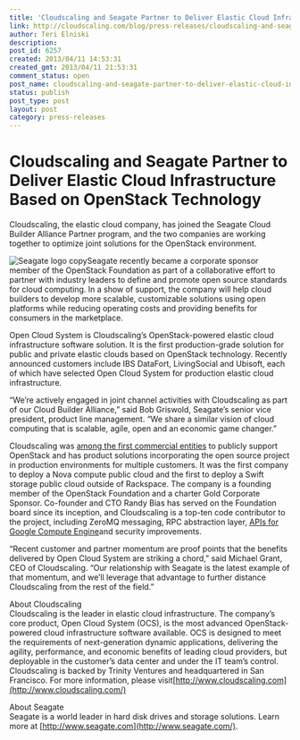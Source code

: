 ```yaml
---
title: 'Cloudscaling and Seagate Partner to Deliver Elastic Cloud Infrastructure Based on OpenStack Technology'
link: http://cloudscaling.com/blog/press-releases/cloudscaling-and-seagate-partner-to-deliver-elastic-cloud-infrastructure-based-on-openstack-technology/
author: Teri Elniski
description: 
post_id: 6257
created: 2013/04/11 14:53:31
created_gmt: 2013/04/11 21:53:31
comment_status: open
post_name: cloudscaling-and-seagate-partner-to-deliver-elastic-cloud-infrastructure-based-on-openstack-technology
status: publish
post_type: post
layout: post
category: press-releases
---
```


# Cloudscaling and Seagate Partner to Deliver Elastic Cloud Infrastructure Based on OpenStack Technology

Cloudscaling, the elastic cloud company, has joined the Seagate Cloud Builder Alliance Partner program, and the two companies are working together to optimize joint solutions for the OpenStack environment.

![Seagate logo copy](http://www.cloudscaling.com/wp-content/uploads/2013/05/Seagate-logo-copy-300x115.png)Seagate recently became a corporate sponsor member of the OpenStack Foundation as part of a collaborative effort to partner with industry leaders to define and promote open source standards for cloud computing. In a show of support, the company will help cloud builders to develop more scalable, customizable solutions using open platforms while reducing operating costs and providing benefits for consumers in the marketplace.

Open Cloud System is Cloudscaling’s OpenStack-powered elastic cloud infrastructure software solution. It is the first production-grade solution for public and private elastic clouds based on OpenStack technology. Recently announced customers include IBS DataFort, LivingSocial and Ubisoft, each of which have selected Open Cloud System for production elastic cloud infrastructure.

“We’re actively engaged in joint channel activities with Cloudscaling as part of our Cloud Builder Alliance,” said Bob Griswold, Seagate’s senior vice president, product line management. “We share a similar vision of cloud computing that is scalable, agile, open and an economic game changer.”

Cloudscaling was [among the first commercial entities](http://www.cloudscaling.com/blog/cloud-computing/does-openstack-change-the-cloud-game/) to publicly support OpenStack and has product solutions incorporating the open source project in production environments for multiple customers. It was the first company to deploy a Nova compute public cloud and the first to deploy a Swift storage public cloud outside of Rackspace. The company is a founding member of the OpenStack Foundation and a charter Gold Corporate Sponsor. Co-founder and CTO Randy Bias has served on the Foundation board since its inception, and Cloudscaling is a top-ten code contributor to the project, including ZeroMQ messaging, RPC abstraction layer, [APIs for Google Compute Engine](http://www.cloudscaling.com/blog/press-releases/cloudscaling-bringing-google-compute-engine-apis-to-openstack-project/)and security improvements.

“Recent customer and partner momentum are proof points that the benefits delivered by Open Cloud System are striking a chord,” said Michael Grant, CEO of Cloudscaling. “Our relationship with Seagate is the latest example of that momentum, and we’ll leverage that advantage to further distance Cloudscaling from the rest of the field.”

About Cloudscaling   
Cloudscaling is the leader in elastic cloud infrastructure. The company’s core product, Open Cloud System (OCS), is the most advanced OpenStack-powered cloud infrastructure software available. OCS is designed to meet the requirements of next-generation dynamic applications, delivering the agility, performance, and economic benefits of leading cloud providers, but deployable in the customer’s data center and under the IT team’s control. Cloudscaling is backed by Trinity Ventures and headquartered in San Francisco. For more information, please visit[http://www.cloudscaling.com](http://www.cloudscaling.com/)

About Seagate   
Seagate is a world leader in hard disk drives and storage solutions. Learn more at [http://www.seagate.com](http://www.seagate.com/).